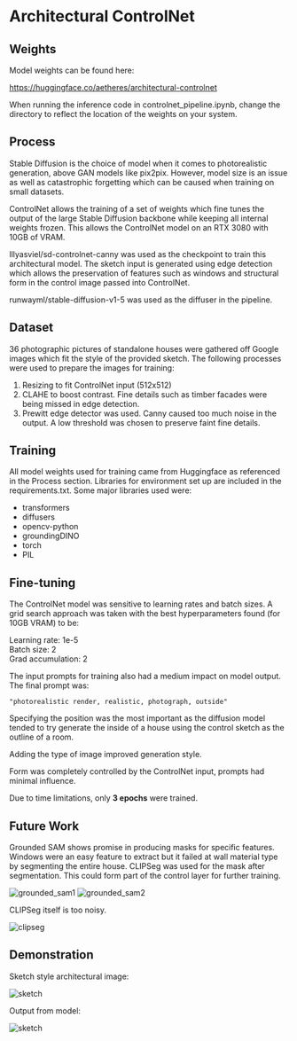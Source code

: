 # Architectural ControlNet

## Weights
Model weights can be found here:

https://huggingface.co/aetheres/architectural-controlnet

When running the inference code in controlnet_pipeline.ipynb, change the directory to reflect the location of the weights on your system.

## Process

Stable Diffusion is the choice of model when it comes to photorealistic generation, above GAN models like pix2pix. However, model size is an issue as well as catastrophic forgetting which can be caused when training on small datasets. 

ControlNet allows the training of a set of weights which fine tunes the output of the large Stable Diffusion backbone while keeping all internal weights frozen. This allows the ControlNet model on an RTX 3080 with 10GB of VRAM.

lllyasviel/sd-controlnet-canny was used as the checkpoint to train this architectural model. The sketch input is generated using edge detection which allows the preservation of features such as windows and structural form in the control image passed into ControlNet.

runwayml/stable-diffusion-v1-5 was used as the diffuser in the pipeline.


## Dataset

36 photographic pictures of standalone houses were gathered off Google images which fit the style of the provided sketch. The following processes were used to prepare the images for training:

1. Resizing to fit ControlNet input (512x512)
2. CLAHE to boost contrast. Fine details such as timber facades were being missed in edge detection.
3. Prewitt edge detector was used. Canny caused too much noise in the output. A low threshold was chosen to preserve faint fine details.

## Training

All model weights used for training came from Huggingface as referenced in the Process section. Libraries for environment set up are included in the requirements.txt. Some major libraries used were:

- transformers
- diffusers
- opencv-python
- groundingDINO
- torch
- PIL

## Fine-tuning

The ControlNet model was sensitive to learning rates and batch sizes. A grid search approach was taken with the best hyperparameters found (for 10GB VRAM) to be:

Learning rate: 1e-5\
Batch size: 2\
Grad accumulation: 2

The input prompts for training also had a medium impact on model output. The final prompt was:
```
"photorealistic render, realistic, photograph, outside"
```
Specifying the position was the most important as the diffusion model tended to try generate the inside of a house using the control sketch as the outline of a room.

Adding the type of image improved generation style.

Form was completely controlled by the ControlNet input, prompts had minimal influence.

Due to time limitations, only **3 epochs** were trained.

## Future Work

Grounded SAM shows promise in producing masks for specific features. Windows were an easy feature to extract but it failed at wall material type by segmenting the entire house. CLIPSeg was used for the mask after segmentation. This could form part of the control layer for further training.

![grounded_sam1](./assets/sam_seg_1.png)
![grounded_sam2](./assets/sam_seg_2.png)

CLIPSeg itself is too noisy.

![clipseg](./assets/clipseg.png)


## Demonstration

Sketch style architectural image:

![sketch](./assets/demo.png)

Output from model:

![sketch](./assets/output.png)